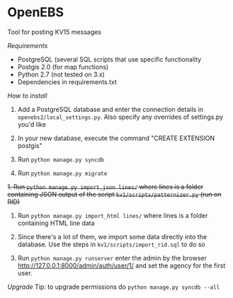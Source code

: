 OpenEBS
=======

Tool for posting KV15 messages

*Requirements*
- PostgreSQL (several SQL scripts that use specific functionality
- Postgis 2.0 (for map functions)
- Python 2.7 (not tested on 3.x)
- Dependencies in requirements.txt

*How to install*

1. Add a PostgreSQL database and enter the connection details in ```openebs2/local_settings.py```. Also specify any overrides of settings.py you'd like

1. In your new database, execute the command "CREATE EXTENSION postgis"

1. Run ```python manage.py syncdb```

1. Run ```python manage.py migrate```

~~1. Run ```python manage.py import_json lines/``` where lines is a folder containing JSON output of the script ```kv1/scripts/patternizer.py``` (run on RID)~~

1. Run ```python manage.py import_html lines/``` where lines is a folder containing HTML line data

1. Since there's a lot of them, we import some data directly into the database. Use the steps in ```kv1/scripts/import_rid.sql``` to do so

1. Run ```python manage.py runserver``` enter the admin by the browser http://127.0.0.1:8000/admin/auth/user/1/ and set the agency for the first user.


*Upgrade*
Tip: to upgrade permissions do ```python manage.py syncdb --all```
